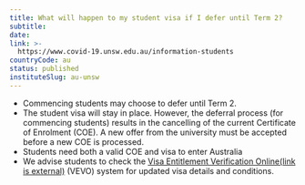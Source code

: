 ```yaml
---
title: What will happen to my student visa if I defer until Term 2?
subtitle: 
date:  
link: >-
  https://www.covid-19.unsw.edu.au/information-students
countryCode: au
status: published
instituteSlug: au-unsw
---
```

  * Commencing students may choose to defer until Term 2.  
  * The student visa will stay in place. However, the deferral process (for commencing students) results in the cancelling of the current Certificate of Enrolment (COE). A new offer from the university must be accepted before a new COE is processed.  
  * Students need both a valid COE and visa to enter Australia  
  * We advise students to check the [Visa Entitlement Verification Online(link is external)](https://immi.homeaffairs.gov.au/visas/already-have-a-visa/check-visa-details-and-conditions/check-conditions-online) (VEVO) system for updated visa details and conditions. 


